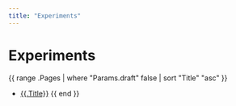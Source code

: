 ```yaml
---
title: "Experiments"
---
```

# Experiments
{{ range .Pages | where "Params.draft" false | sort "Title" "asc" }}
- [{{.Title}}]({{.RelPermalink}})
{{ end }}

